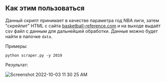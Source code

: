 ## Как этим пользоваться

Данный скрипт принимает в качестве параметра год NBA лиги, затем "скрейпит" HTML с сайта [basketball-reference.com](https://www.basketball-reference.com/) и на выходе выдаёт csv файл с данным для дальнейшей обработки. Данные можно будет найти в папочке `data`.

Примеры:

```
python scraper.py -y 2019
```

Результат:

![Screenshot 2022-10-03 11 30 25 AM](https://user-images.githubusercontent.com/1524073/193713395-8c3fbd11-31ca-483e-b7e6-954a9a2f4b0f.png)
